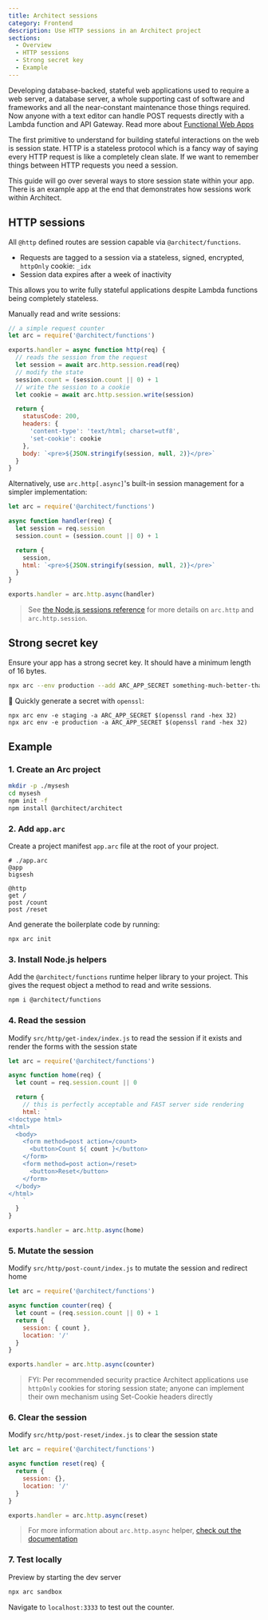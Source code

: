 ```yaml
---
title: Architect sessions
category: Frontend
description: Use HTTP sessions in an Architect project
sections:
  - Overview
  - HTTP sessions
  - Strong secret key
  - Example
---
```


Developing database-backed, stateful web applications used to require a web server, a database server, a whole supporting cast of software and frameworks and all the near-constant maintenance those things required. Now anyone with a text editor can handle POST requests directly with a Lambda function and API Gateway. Read more about [Functional Web Apps](https://fwa.dev)

The first primitive to understand for building stateful interactions on the web is session state. HTTP is a stateless protocol which is a fancy way of saying every HTTP request is like a completely clean slate. If we want to remember things between HTTP requests you need a session.

This guide will go over several ways to store session state within your app. There is an example app at the end that demonstrates how sessions work within Architect.


## HTTP sessions

All `@http` defined routes are session capable via `@architect/functions`.

- Requests are tagged to a session via a stateless, signed, encrypted, `httpOnly` cookie: `_idx`
- Session data expires after a week of inactivity

This allows you to write fully stateful applications despite Lambda functions being completely stateless.

Manually read and write sessions:

```javascript
// a simple request counter
let arc = require('@architect/functions')

exports.handler = async function http(req) {
  // reads the session from the request
  let session = await arc.http.session.read(req)
  // modify the state
  session.count = (session.count || 0) + 1
  // write the session to a cookie
  let cookie = await arc.http.session.write(session)

  return {
    statusCode: 200,
    headers: {
      'content-type': 'text/html; charset=utf8',
      'set-cookie': cookie
    },
    body: `<pre>${JSON.stringify(session, null, 2)}</pre>`
  }
}
```

Alternatively, use `arc.http[.async]`'s built-in session management for a simpler implementation:

```javascript
let arc = require('@architect/functions')

async function handler(req) {
  let session = req.session
  session.count = (session.count || 0) + 1

  return {
    session,
    html: `<pre>${JSON.stringify(session, null, 2)}</pre>`
  }
}

exports.handler = arc.http.async(handler)
```

> See [the Node.js sessions reference](../../reference/runtime-helpers/node.js#arc.http.session) for more details on `arc.http` and `arc.http.session`.


## Strong secret key

Ensure your app has a strong secret key. It should have a minimum length of 16 bytes.

```bash
npx arc --env production --add ARC_APP_SECRET something-much-better-than-this
```

🎲  Quickly generate a secret with `openssl`:

```
npx arc env -e staging -a ARC_APP_SECRET $(openssl rand -hex 32)
npx arc env -e production -a ARC_APP_SECRET $(openssl rand -hex 32)
```


## Example

### 1. Create an Arc project

```bash
mkdir -p ./mysesh
cd mysesh
npm init -f
npm install @architect/architect
```

### 2. Add `app.arc`

Create a project manifest `app.arc` file at the root of your project.

```arc
# ./app.arc
@app
bigsesh

@http
get /
post /count
post /reset
```

And generate the boilerplate code by running:

```bash
npx arc init
```

### 3. Install Node.js helpers

Add the `@architect/functions` runtime helper library to your project. This gives the request object a method to read and write sessions.

```bash
npm i @architect/functions
```

### 4. Read the session

Modify `src/http/get-index/index.js` to read the session if it exists and render the forms with the session state

```javascript
let arc = require('@architect/functions')

async function home(req) {
  let count = req.session.count || 0

  return {
    // this is perfectly acceptable and FAST server side rendering
    html: `
<!doctype html>
<html>
  <body>
    <form method=post action=/count>
      <button>Count ${ count }</button>
    </form>
    <form method=post action=/reset>
      <button>Reset</button>
    </form>
  </body>
</html>
    `
  }
}

exports.handler = arc.http.async(home)
```

### 5. Mutate the session

Modify `src/http/post-count/index.js` to mutate the session and redirect home

```javascript
let arc = require('@architect/functions')

async function counter(req) {
  let count = (req.session.count || 0) + 1
  return {
    session: { count },
    location: '/'
  }
}

exports.handler = arc.http.async(counter)
```

> FYI: Per recommended security practice Architect applications use `httpOnly` cookies for storing session state; anyone can implement their own mechanism using Set-Cookie headers directly

### 6. Clear the session

Modify `src/http/post-reset/index.js` to clear the session state

```javascript
let arc = require('@architect/functions')

async function reset(req) {
  return {
    session: {},
    location: '/'
  }
}

exports.handler = arc.http.async(reset)
```

> For more information about `arc.http.async` helper, [check out the documentation](../../reference/runtime-helpers/node.js#arc.http.async)

### 7. Test locally

Preview by starting the dev server

```bash
npx arc sandbox
```

Navigate to `localhost:3333` to test out the counter.
